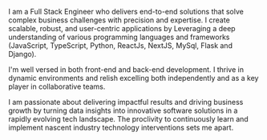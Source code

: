 I am a Full Stack Engineer who delivers end-to-end solutions that solve complex business challenges with precision and expertise. I create scalable, robust, and user-centric applications by Leveraging a deep understanding of various programming languages and frameworks (JavaScript, TypeScript, Python, ReactJs, NextJS, MySql, Flask and Django).

I'm well versed in both front-end and back-end development. I thrive in dynamic environments and relish excelling both independently and as a key player in collaborative teams.

I am passionate about delivering impactful results and driving business growth by turning data insights into innovative software solutions in a rapidly evolving tech landscape. The proclivity to continuously learn and implement nascent industry technology interventions sets me apart.
